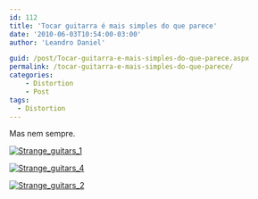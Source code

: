 ```yaml
---
id: 112
title: 'Tocar guitarra é mais simples do que parece'
date: '2010-06-03T10:54:00-03:00'
author: 'Leandro Daniel'

guid: /post/Tocar-guitarra-e-mais-simples-do-que-parece.aspx
permalink: /tocar-guitarra-e-mais-simples-do-que-parece/
categories:
    - Distortion
    - Post
tags: 
  - Distortion
---
```


Mas nem sempre.

[![Strange_guitars_1](http://leandrodaniel.com/pics/Strange_guitars_1_thumb.jpg "Strange_guitars_1")](http://leandrodaniel.com/pics/Strange_guitars_1.jpg)

[![Strange_guitars_4](http://leandrodaniel.com/pics/Strange_guitars_4_thumb.jpg "Strange_guitars_4")](http://leandrodaniel.com/pics/Strange_guitars_4.jpg)

[![Strange_guitars_2](http://leandrodaniel.com/pics/Strange_guitars_2_thumb.jpg "Strange_guitars_2")](http://leandrodaniel.com/pics/Strange_guitars_2.jpg)